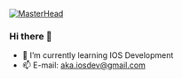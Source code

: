[![MasterHead](https://user-images.githubusercontent.com/44496296/165897364-4392397d-7791-42d8-9c25-a53a1ad78073.png)
](https://github.com/akaanaydin)


### Hi there 👋

- 🌱 I’m currently learning IOS Development
- 📫 E-mail: aka.iosdev@gmail.com
